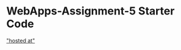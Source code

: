 # WebApps-Assignment-5 Starter Code
["hosted at"](https://44-563-webapps-f21.github.io/webapps-s21-assignment-5-RaviTeja-Yethappu/animals.html)
